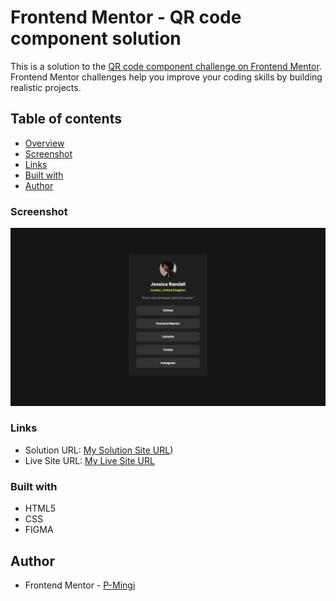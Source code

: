 # Frontend Mentor - QR code component solution

This is a solution to the [QR code component challenge on Frontend Mentor](https://www.frontendmentor.io/challenges/qr-code-component-iux_sIO_H). Frontend Mentor challenges help you improve your coding skills by building realistic projects. 

## Table of contents

- [Overview](#overview)
- [Screenshot](#screenshot)
- [Links](#links)
- [Built with](#built-with)
- [Author](#author)


### Screenshot

![](https://github.com/P-Mingi/Social-links-profile/blob/main/assets/images/screenshot.png?raw=true)


### Links

- Solution URL: [My Solution Site URL](https://www.frontendmentor.io/learning-paths/getting-started-on-frontend-mentor-XJhRWRREZd/steps/664b949f20fb35b1b6634bfc/challenge/refactor))
- Live Site URL: [My Live Site URL](https://p-mingi.github.io/Social-links-profile/)


### Built with

- HTML5
- CSS
- FIGMA

## Author

- Frontend Mentor - [P-Mingi](https://www.frontendmentor.io/profile/P-Mingi)
